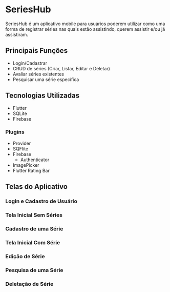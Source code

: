 # SeriesHub

SeriesHub é um aplicativo mobile para usuários poderem utilizar como uma forma de registrar séries nas quais estão assistindo, querem assistir e/ou já assistiram.

## Principais Funções
* Login/Cadastrar
* CRUD de séries (Criar, Listar, Editar e Deletar)
* Avaliar séries existentes
* Pesquisar uma série específica

## Tecnologias Utilizadas
- Flutter
- SQLite
- Firebase

### Plugins
+ Provider
+ SQFlite
+ Firebase
  + Authenticator
+ ImagePicker
+ Flutter Rating Bar

## Telas do Aplicativo
### Login e Cadastro de Usuário

### Tela Inicial Sem Séries

### Cadastro de uma Série

### Tela Inicial Com Série

### Edição de Série

### Pesquisa de uma Série

### Deletação de Série
